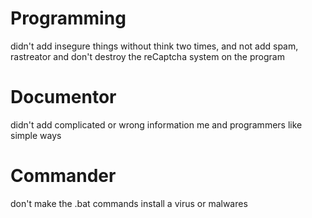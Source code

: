 # Programming
didn't add insegure things without think two times,
and not add spam, rastreator and don't destroy the
reCaptcha system on the program
# Documentor
didn't add complicated or wrong information
me and programmers like simple ways
# Commander
don't make the .bat commands install a virus or
malwares